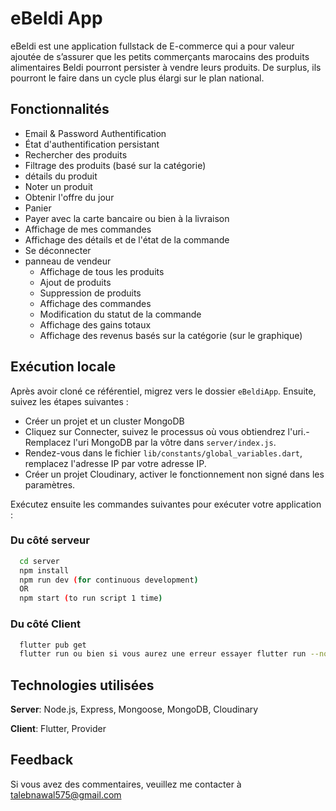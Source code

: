 # eBeldi App

eBeldi est une application fullstack de E-commerce qui a pour valeur ajoutée de s’assurer que les petits commerçants marocains des produits alimentaires Beldi pourront persister à vendre leurs produits. De surplus, ils pourront le faire dans un cycle plus élargi sur le plan national.

## Fonctionnalités

- Email & Password Authentification
- État d'authentification persistant
- Rechercher des produits
- Filtrage des produits (basé sur la catégorie)
- détails du produit
- Noter un produit
- Obtenir l'offre du jour
- Panier
- Payer avec la carte bancaire ou bien à la livraison
- Affichage de mes commandes
- Affichage des détails et de l'état de la commande
- Se déconnecter
- panneau de vendeur
    - Affichage de tous les produits
    - Ajout de produits
    - Suppression de produits
    - Affichage des commandes
    - Modification du statut de la commande
    - Affichage des gains totaux
    - Affichage des revenus basés sur la catégorie (sur le graphique)



## Exécution locale

Après avoir cloné ce référentiel, migrez vers le dossier ```eBeldiApp```. Ensuite, suivez les étapes suivantes :
- Créer un projet et un cluster MongoDB
- Cliquez sur Connecter, suivez le processus où vous obtiendrez l'uri.- Remplacez l'uri MongoDB par la vôtre dans ```server/index.js```.
- Rendez-vous dans le fichier ```lib/constants/global_variables.dart```, remplacez l'adresse IP par votre adresse IP.
- Créer un projet Cloudinary, activer le fonctionnement non signé dans les paramètres.

Exécutez ensuite les commandes suivantes pour exécuter votre application :

### Du côté serveur

```bash
  cd server
  npm install
  npm run dev (for continuous development)
  OR
  npm start (to run script 1 time)
```

### Du côté Client 

```bash
  flutter pub get
  flutter run ou bien si vous aurez une erreur essayer flutter run --no-sound-null-safety
```

## Technologies utilisées

**Server**: Node.js, Express, Mongoose, MongoDB, Cloudinary

**Client**: Flutter, Provider
    
## Feedback

Si vous avez des commentaires, veuillez me contacter à talebnawal575@gmail.com
